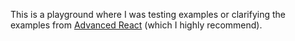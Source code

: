 This is a playground where I was testing examples or clarifying the examples from [Advanced React](https://www.advanced-react.com/) (which I highly recommend).
